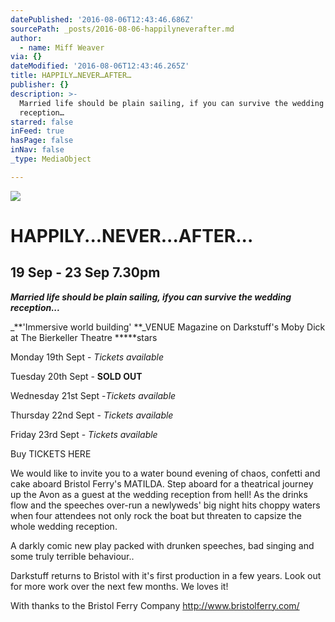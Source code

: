 ```yaml
---
datePublished: '2016-08-06T12:43:46.686Z'
sourcePath: _posts/2016-08-06-happilyneverafter.md
author:
  - name: Miff Weaver
via: {}
dateModified: '2016-08-06T12:43:46.265Z'
title: HAPPILY…NEVER…AFTER…
publisher: {}
description: >-
  Married life should be plain sailing, if you can survive the wedding
  reception…
starred: false
inFeed: true
hasPage: false
inNav: false
_type: MediaObject

---
```

![](https://the-grid-user-content.s3-us-west-2.amazonaws.com/ed5b1d1b-c445-498c-989b-1cda53e75fe7.jpg)

# HAPPILY...NEVER...AFTER...

## 19 Sep - 23 Sep 7.30pm

_**Married life should be plain sailing, **if**you can survive the wedding reception...**_

_**'Immersive world building' **_VENUE Magazine on Darkstuff's Moby Dick at The Bierkeller Theatre \*\*\*\*\*stars

Monday 19th Sept - _Tickets available_

Tuesday 20th Sept - **SOLD OUT**

Wednesday 21st Sept -_Tickets available_

Thursday 22nd Sept - _Tickets available_

Friday 23rd Sept - _Tickets available_

Buy TICKETS HERE

We would like to invite you to a water bound evening of chaos, confetti and cake aboard Bristol Ferry's MATILDA. Step aboard for a theatrical journey up the Avon as a guest at the wedding reception from hell! As the drinks flow and the speeches over-run a newlyweds' big night hits choppy waters when four attendees not only rock the boat but threaten to capsize the whole wedding reception.

A darkly comic new play packed with drunken speeches, bad singing and some truly terrible behaviour..

Darkstuff returns to Bristol with it's first production in a few years. Look out for more work over the next few months. We loves it!

With thanks to the Bristol Ferry Company http://www.bristolferry.com/